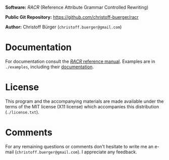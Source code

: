 **Software:** _RACR_ (Reference Attribute Grammar Controlled Rewriting)

**Public Git Repository:** https://github.com/christoff-buerger/racr

**Author:** Christoff Bürger (`christoff.buerger@gmail.com`)

# Documentation

For documentation consult the [_RACR_ reference manual](documentation/title.md). Examples are in `./examples`, including their [documentation](examples/examples-overview.md).

# License

This program and the accompanying materials are made available under the
terms of the MIT license (X11 license) which accompanies this distribution
(`./license.txt`).

# Comments

For any remaining questions or comments don't hesitate to write me an e-mail
(`christoff.buerger@gmail.com`). I appreciate any feedback.
